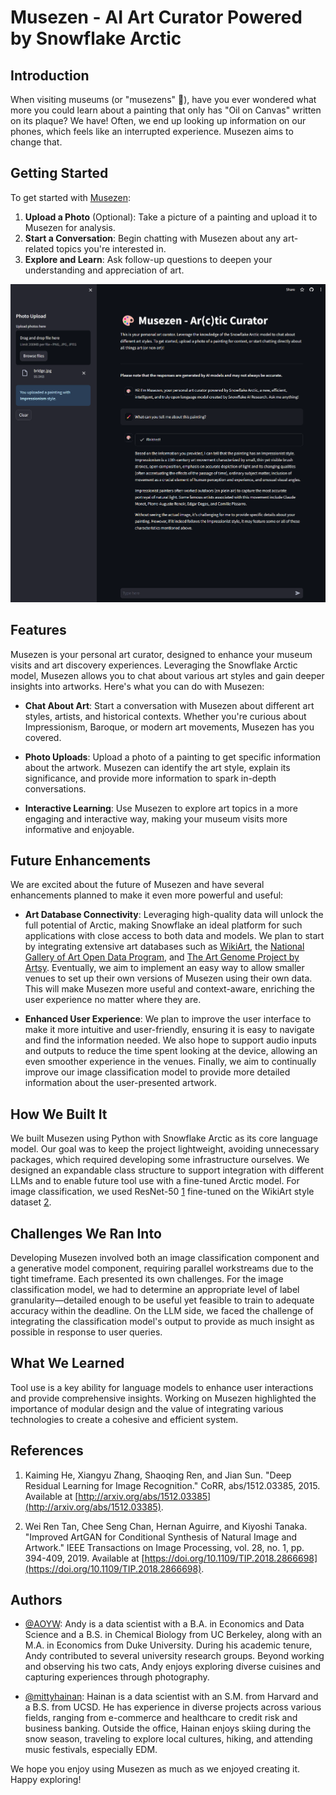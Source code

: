 # Musezen - AI Art Curator Powered by Snowflake Arctic

## Introduction

When visiting museums (or "musezens" 👀), have you ever wondered what more you could learn about a painting that only has "Oil on Canvas" written on its plaque? We have! Often, we end up looking up information on our phones, which feels like an interrupted experience. Musezen aims to change that.

## Getting Started

To get started with [Musezen](https://musezen.streamlit.app/):

1. **Upload a Photo** (Optional): Take a picture of a painting and upload it to Musezen for analysis.
2. **Start a Conversation**: Begin chatting with Musezen about any art-related topics you're interested in.
3. **Explore and Learn**: Ask follow-up questions to deepen your understanding and appreciation of art.

<p align="center">
    <img src="Musezen_Demo_App.png" alt="Musezen Demo App" width="700"/>
</p>

## Features

Musezen is your personal art curator, designed to enhance your museum visits and art discovery experiences. Leveraging the Snowflake Arctic model, Musezen allows you to chat about various art styles and gain deeper insights into artworks. Here's what you can do with Musezen:

- **Chat About Art**: Start a conversation with Musezen about different art styles, artists, and historical contexts. Whether you're curious about Impressionism, Baroque, or modern art movements, Musezen has you covered.
  
- **Photo Uploads**: Upload a photo of a painting to get specific information about the artwork. Musezen can identify the art style, explain its significance, and provide more information to spark in-depth conversations.

- **Interactive Learning**: Use Musezen to explore art topics in a more engaging and interactive way, making your museum visits more informative and enjoyable.

## Future Enhancements

We are excited about the future of Musezen and have several enhancements planned to make it even more powerful and useful:

- **Art Database Connectivity**: Leveraging high-quality data will unlock the full potential of Arctic, making Snowflake an ideal platform for such applications with close access to both data and models. We plan to start by integrating extensive art databases such as [WikiArt](https://www.wikiart.org/), the [National Gallery of Art Open Data Program](https://github.com/NationalGalleryOfArt/opendata), and [The Art Genome Project by Artsy](https://www.artsy.net/categories). Eventually, we aim to implement an easy way to allow smaller venues to set up their own versions of Musezen using their own data. This will make Musezen more useful and context-aware, enriching the user experience no matter where they are.

- **Enhanced User Experience**: We plan to improve the user interface to make it more intuitive and user-friendly, ensuring it is easy to navigate and find the information needed. We also hope to support audio inputs and outputs to reduce the time spent looking at the device, allowing an even smoother experience in the venues. Finally, we aim to continually improve our image classification model to provide more detailed information about the user-presented artwork. 

## How We Built It

We built Musezen using Python with Snowflake Arctic as its core language model. Our goal was to keep the project lightweight, avoiding unnecessary packages, which required developing some infrastructure ourselves. We designed an expandable class structure to support integration with different LLMs and to enable future tool use with a fine-tuned Arctic model. For image classification, we used ResNet-50 [1] fine-tuned on the WikiArt style dataset [2].

[1]: http://arxiv.org/abs/1512.03385 "Deep Residual Learning for Image Recognition by Kaiming He, Xiangyu Zhang, Shaoqing Ren, and Jian Sun"
[2]: https://doi.org/10.1109/TIP.2018.2866698 "Improved ArtGAN for Conditional Synthesis of Natural Image and Artwork by Wei Ren Tan, Chee Seng Chan, Hernan Aguirre, and Kiyoshi Tanaka"

## Challenges We Ran Into

Developing Musezen involved both an image classification component and a generative model component, requiring parallel workstreams due to the tight timeframe. Each presented its own challenges. For the image classification model, we had to determine an appropriate level of label granularity—detailed enough to be useful yet feasible to train to adequate accuracy within the deadline. On the LLM side, we faced the challenge of integrating the classification model's output to provide as much insight as possible in response to user queries.

## What We Learned

Tool use is a key ability for language models to enhance user interactions and provide comprehensive insights. Working on Musezen highlighted the importance of modular design and the value of integrating various technologies to create a cohesive and efficient system.

## References

1. Kaiming He, Xiangyu Zhang, Shaoqing Ren, and Jian Sun. "Deep Residual Learning for Image Recognition." CoRR, abs/1512.03385, 2015. Available at [http://arxiv.org/abs/1512.03385](http://arxiv.org/abs/1512.03385).

2. Wei Ren Tan, Chee Seng Chan, Hernan Aguirre, and Kiyoshi Tanaka. "Improved ArtGAN for Conditional Synthesis of Natural Image and Artwork." IEEE Transactions on Image Processing, vol. 28, no. 1, pp. 394-409, 2019. Available at [https://doi.org/10.1109/TIP.2018.2866698](https://doi.org/10.1109/TIP.2018.2866698).

## Authors

- [@AOYW](https://github.com/AOYW): Andy is a data scientist with a B.A. in Economics and Data Science and a B.S. in Chemical Biology from UC Berkeley, along with an M.A. in Economics from Duke University. During his academic tenure, Andy contributed to several university research groups. Beyond working and observing his two cats, Andy enjoys exploring diverse cuisines and capturing experiences through photography.

- [@mittyhainan](https://github.com/mittyhainan): Hainan is a data scientist with an S.M. from Harvard and a B.S. from UCSD. He has experience in diverse projects across various fields, ranging from e-commerce and healthcare to credit risk and business banking. Outside the office, Hainan enjoys skiing during the snow season, traveling to explore local cultures, hiking, and attending music festivals, especially EDM.

We hope you enjoy using Musezen as much as we enjoyed creating it. Happy exploring!